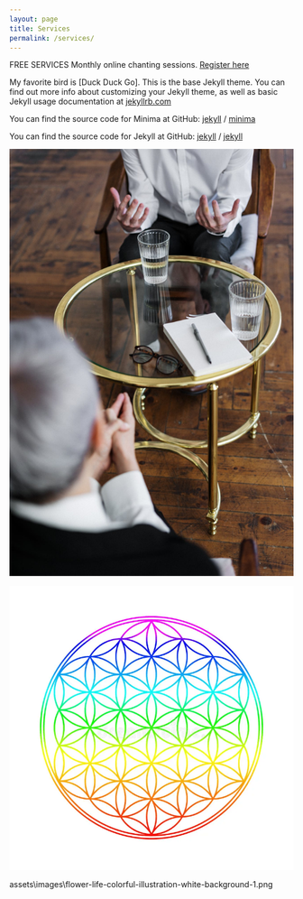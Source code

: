 ```yaml
---
layout: page
title: Services
permalink: /services/
---
```

FREE SERVICES
Monthly online chanting sessions.
[Register here](https://forms.gle/pJyoW73HaE4CTX3x5)



My favorite bird is [Duck Duck Go].
This is the base Jekyll theme. You can find out more info about customizing your Jekyll theme, as well as basic Jekyll usage documentation at [jekyllrb.com](https://jekyllrb.com/)

You can find the source code for Minima at GitHub:
[jekyll][jekyll-organization] /
[minima](https://github.com/jekyll/minima)

You can find the source code for Jekyll at GitHub:
[jekyll][jekyll-organization] /
[jekyll](https://github.com/jekyll/jekyll)


[jekyll-organization]: https://github.com/jekyll
![A counselling session](/assets/images/counselingpic1.jpg "A counselling session")

![Flower of life](/assets/images/flower-life-colorful-illustration-white-background-1.png "Flower of life")

assets\images\flower-life-colorful-illustration-white-background-1.png